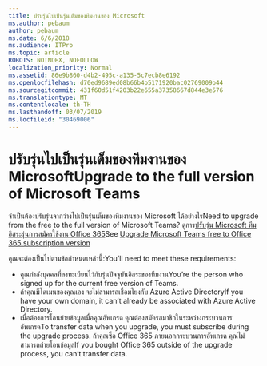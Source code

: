 ```yaml
---
title: ปรับรุ่นไปเป็นรุ่นเต็มของทีมงานของ Microsoft
ms.author: pebaum
author: pebaum
ms.date: 6/6/2018
ms.audience: ITPro
ms.topic: article
ROBOTS: NOINDEX, NOFOLLOW
localization_priority: Normal
ms.assetid: 86e9b860-d4b2-495c-a135-5c7ecb8e6192
ms.openlocfilehash: d70ed9689ed08b66b4b5171920bac02769009b44
ms.sourcegitcommit: 431f60d51f4203b22e655a37358667d844e3e576
ms.translationtype: MT
ms.contentlocale: th-TH
ms.lasthandoff: 03/07/2019
ms.locfileid: "30469006"
---
```

# <a name="upgrade-to-the-full-version-of-microsoft-teams"></a><span data-ttu-id="11c55-102">ปรับรุ่นไปเป็นรุ่นเต็มของทีมงานของ Microsoft</span><span class="sxs-lookup"><span data-stu-id="11c55-102">Upgrade to the full version of Microsoft Teams</span></span>

<span data-ttu-id="11c55-103">จำเป็นต้องปรับรุ่นจากว่างไปเป็นรุ่นเต็มของทีมงานของ Microsoft ได้อย่างไร</span><span class="sxs-lookup"><span data-stu-id="11c55-103">Need to upgrade from the free to the full version of Microsoft Teams?</span></span> <span data-ttu-id="11c55-104">ดูการ[ปรับรุ่น Microsoft ทีมอิสระรุ่นการสมัครใช้งาน Office 365](https://docs.microsoft.com/en-us/microsoftteams/upgrade-freemium)</span><span class="sxs-lookup"><span data-stu-id="11c55-104">See [Upgrade Microsoft Teams free to Office 365 subscription version](https://docs.microsoft.com/en-us/microsoftteams/upgrade-freemium)</span></span>

<span data-ttu-id="11c55-105">คุณจะต้องเป็นไปตามข้อกำหนดเหล่านี้:</span><span class="sxs-lookup"><span data-stu-id="11c55-105">You’ll need to meet these requirements:</span></span>
- <span data-ttu-id="11c55-106">คุณกำลังบุคคลที่ลงทะเบียนไว้กับรุ่นปัจจุบันอิสระของทีมงาน</span><span class="sxs-lookup"><span data-stu-id="11c55-106">You’re the person who signed up for the current free version of Teams.</span></span>
- <span data-ttu-id="11c55-107">ถ้าคุณมีโดเมนของคุณเอง จะไม่สามารถเชื่อมโยงกับ Azure Active Directory</span><span class="sxs-lookup"><span data-stu-id="11c55-107">If you have your own domain, it can’t already be associated with Azure Active Directory.</span></span>
- <span data-ttu-id="11c55-108">เมื่อต้องการโอนย้ายข้อมูลเมื่อคุณอัพเกรด คุณต้องสมัครสมาชิกในระหว่างกระบวนการอัพเกรด</span><span class="sxs-lookup"><span data-stu-id="11c55-108">To transfer data when you upgrade, you must subscribe during the upgrade process.</span></span> <span data-ttu-id="11c55-109">ถ้าคุณซื้อ Office 365 ภายนอกกระบวนการอัพเกรด คุณไม่สามารถถ่ายโอนข้อมูล</span><span class="sxs-lookup"><span data-stu-id="11c55-109">If you bought Office 365 outside of the upgrade process, you can’t transfer data.</span></span>


